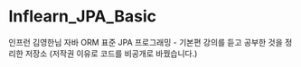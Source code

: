 # Inflearn_JPA_Basic

인프런 김영한님 자바 ORM 표준 JPA 프로그래밍 - 기본편 강의를 듣고 공부한 것을 정리한 저장소
(저작권 이유로 코드를 비공개로 바꿨습니다.)
